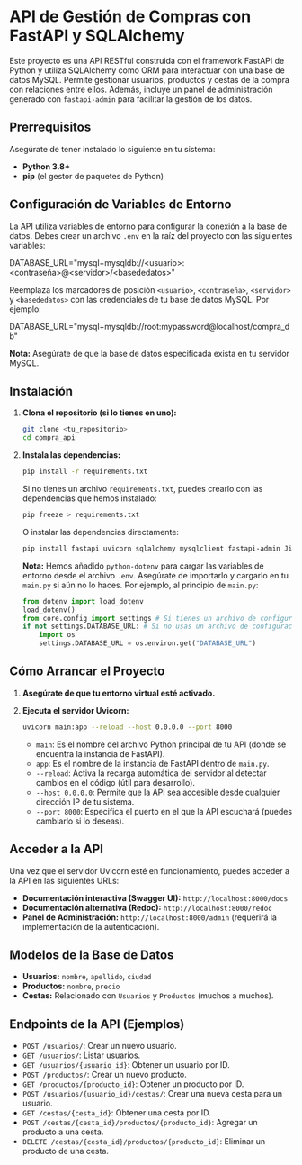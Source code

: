 # API de Gestión de Compras con FastAPI y SQLAlchemy

Este proyecto es una API RESTful construida con el framework FastAPI de Python y utiliza SQLAlchemy como ORM para interactuar con una base de datos MySQL. Permite gestionar usuarios, productos y cestas de la compra con relaciones entre ellos. Además, incluye un panel de administración generado con `fastapi-admin` para facilitar la gestión de los datos.

## Prerrequisitos

Asegúrate de tener instalado lo siguiente en tu sistema:

* **Python 3.8+**
* **pip** (el gestor de paquetes de Python)

## Configuración de Variables de Entorno

La API utiliza variables de entorno para configurar la conexión a la base de datos. Debes crear un archivo `.env` en la raíz del proyecto con las siguientes variables:

DATABASE_URL="mysql+mysqldb://&lt;usuario>:&lt;contraseña>@&lt;servidor>/&lt;basededatos>"

Reemplaza los marcadores de posición `<usuario>`, `<contraseña>`, `<servidor>` y `<basededatos>` con las credenciales de tu base de datos MySQL. Por ejemplo:

DATABASE_URL="mysql+mysqldb://root:mypassword@localhost/compra_db"

**Nota:** Asegúrate de que la base de datos especificada exista en tu servidor MySQL.

## Instalación

1.  **Clona el repositorio (si lo tienes en uno):**

    ```bash
    git clone <tu_repositorio>
    cd compra_api
    ```

2.  **Instala las dependencias:**

    ```bash
    pip install -r requirements.txt
    ```

    Si no tienes un archivo `requirements.txt`, puedes crearlo con las dependencias que hemos instalado:

    ```bash
    pip freeze > requirements.txt
    ```

    O instalar las dependencias directamente:

    ```bash
    pip install fastapi uvicorn sqlalchemy mysqlclient fastapi-admin Jinja2 python-dotenv
    ```

    **Nota:** Hemos añadido `python-dotenv` para cargar las variables de entorno desde el archivo `.env`. Asegúrate de importarlo y cargarlo en tu `main.py` si aún no lo haces. Por ejemplo, al principio de `main.py`:

    ```python
    from dotenv import load_dotenv
    load_dotenv()
    from core.config import settings # Si tienes un archivo de configuración
    if not settings.DATABASE_URL: # Si no usas un archivo de configuración
        import os
        settings.DATABASE_URL = os.environ.get("DATABASE_URL")
    ```

## Cómo Arrancar el Proyecto

1.  **Asegúrate de que tu entorno virtual esté activado.**

2.  **Ejecuta el servidor Uvicorn:**

    ```bash
    uvicorn main:app --reload --host 0.0.0.0 --port 8000
    ```

    * `main`: Es el nombre del archivo Python principal de tu API (donde se encuentra la instancia de FastAPI).
    * `app`: Es el nombre de la instancia de FastAPI dentro de `main.py`.
    * `--reload`: Activa la recarga automática del servidor al detectar cambios en el código (útil para desarrollo).
    * `--host 0.0.0.0`: Permite que la API sea accesible desde cualquier dirección IP de tu sistema.
    * `--port 8000`: Especifica el puerto en el que la API escuchará (puedes cambiarlo si lo deseas).

## Acceder a la API

Una vez que el servidor Uvicorn esté en funcionamiento, puedes acceder a la API en las siguientes URLs:

* **Documentación interactiva (Swagger UI):** `http://localhost:8000/docs`
* **Documentación alternativa (Redoc):** `http://localhost:8000/redoc`
* **Panel de Administración:** `http://localhost:8000/admin` (requerirá la implementación de la autenticación).

## Modelos de la Base de Datos

* **Usuarios:** `nombre`, `apellido`, `ciudad`
* **Productos:** `nombre`, `precio`
* **Cestas:** Relacionado con `Usuarios` y `Productos` (muchos a muchos).

## Endpoints de la API (Ejemplos)

* `POST /usuarios/`: Crear un nuevo usuario.
* `GET /usuarios/`: Listar usuarios.
* `GET /usuarios/{usuario_id}`: Obtener un usuario por ID.
* `POST /productos/`: Crear un nuevo producto.
* `GET /productos/{producto_id}`: Obtener un producto por ID.
* `POST /usuarios/{usuario_id}/cestas/`: Crear una nueva cesta para un usuario.
* `GET /cestas/{cesta_id}`: Obtener una cesta por ID.
* `POST /cestas/{cesta_id}/productos/{producto_id}`: Agregar un producto a una cesta.
* `DELETE /cestas/{cesta_id}/productos/{producto_id}`: Eliminar un producto de una cesta.
